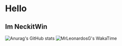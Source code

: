 # Hello
## Im NeckitWin
![Anurag's GitHub stats](https://github-readme-stats.vercel.app/api?username=neckitwin&theme=radical&show_icons=true)
![MrLeonardosG's WakaTime](https://github-readme-stats.vercel.app/api/wakatime?username=mrleonardos&theme=radical&hide_border=true)
